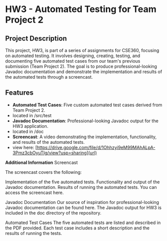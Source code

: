 # HW3 - Automated Testing for Team Project 2

## Project Description

This project, HW3, is part of a series of assignments for CSE360, focusing on automated testing. It involves designing, creating, testing, and documenting five automated test cases from our team's previous submission (Team Project 2). The goal is to produce professional-looking Javadoc documentation and demonstrate the implementation and results of the automated tests through a screencast.

## Features

- **Automated Test Cases**: Five custom automated test cases derived from Team Project 2.
- located in /src/test
- **Javadoc Documentation**: Professional-looking Javadoc output for the HW3 application.
- located in /doc
- **Screencast**: A video demonstrating the implementation, functionality, and results of the automated tests.
- view here: [https://drive.google.com/file/d/1Ohhzyi9eM99MAhALpA-3Pmz3cbOyuTIg/view?usp=sharing](url)

**Additional Information**
Screencast

The screencast covers the following:

Implementation of the five automated tests.
Functionality and output of the Javadoc documentation.
Results of running the automated tests.
You can access the screencast here.

Javadoc Documentation
Our source of inspiration for professional-looking Javadoc documentation can be found here. The Javadoc output for HW3 is included in the doc directory of the repository.

Automated Test Cases
The five automated tests are listed and described in the PDF provided. Each test case includes a short description and the results of running the tests.
